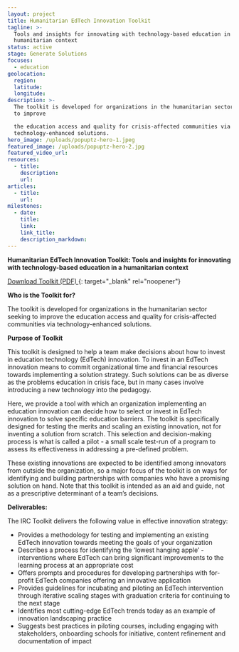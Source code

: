 ```yaml
---
layout: project
title: Humanitarian EdTech Innovation Toolkit
tagline: >-
  Tools and insights for innovating with technology-based education in a
  humanitarian context
status: active
stage: Generate Solutions
focuses:
  - education
geolocation:
  region:
  latitude:
  longitude:
description: >-
  The toolkit is developed for organizations in the humanitarian sector seeking
  to improve

  the education access and quality for crisis-affected communities via
  technology-enhanced solutions.
hero_image: /uploads/popuptz-hero-1.jpeg
featured_image: /uploads/popuptz-hero-2.jpg
featured_video_url:
resources:
  - title:
    description:
    url:
articles:
  - title:
    url:
milestones:
  - date:
    title:
    link:
    link_title:
    description_markdown:
---
```

**Humanitarian EdTech Innovation Toolkit: Tools and insights for innovating with technology-based education in a humanitarian context**

[Download Toolkit (PDF)&nbsp;](https://drive.google.com/file/d/1UDTQCSshi3zBKdD60jFEoBwqXjVAMMDQ/view?usp=sharing){: target="_blank" rel="noopener"}

**Who is the Toolkit for?**

The toolkit is developed for organizations in the humanitarian sector seeking to improve the education access and quality for crisis-affected communities via technology-enhanced solutions.&nbsp;

**Purpose of Toolkit**

This toolkit is designed to help a team make decisions about how to invest in education technology (EdTech) innovation. To invest in an EdTech innovation means to commit organizational time and financial resources towards implementing a solution strategy. Such solutions can be as diverse as the problems education in crisis face, but in many cases involve introducing a new technology into the pedagogy.&nbsp;

Here, we provide a tool with which an organization implementing an education innovation can decide how to select or invest in EdTech innovation to solve specific education barriers. The toolkit is specifically designed for testing the merits and scaling an existing innovation, not for inventing a solution from scratch. This selection and decision-making process is what is called a pilot - a small scale test-run of a program to assess its effectiveness in addressing a pre-defined problem.

These existing innovations are expected to be identified among innovators from outside the organization, so a major focus of the toolkit is on ways for identifying and building partnerships with companies who have a promising solution on hand. Note that this toolkit is intended as an aid and guide, not as a prescriptive determinant of a team’s decisions.

**Deliverables:**

The IRC Toolkit delivers the following value in effective innovation strategy:

* Provides a methodology for testing and implementing an existing EdTech innovation towards meeting the goals of your organization
* Describes a process for identifying the ‘lowest hanging apple’ - interventions where EdTech can bring significant improvements to the learning process at an appropriate cost
* Offers prompts and procedures for developing partnerships with for-profit EdTech companies offering an innovative application
* Provides guidelines for incubating and piloting an EdTech intervention through iterative scaling stages with graduation criteria for continuing to the next stage
* Identifies most cutting-edge EdTech trends today as an example of innovation landscaping practice
* Suggests best practices in piloting courses, including engaging with stakeholders, onboarding schools for initiative, content refinement and documentation of impact
